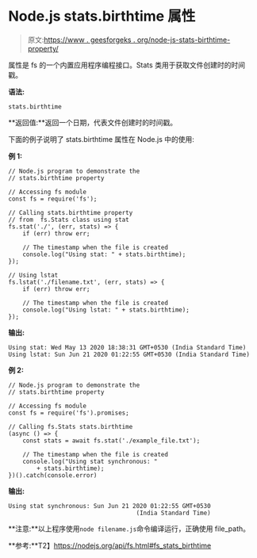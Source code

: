# Node.js stats.birthtime 属性

> 原文:[https://www . geesforgeks . org/node-js-stats-birthtime-property/](https://www.geeksforgeeks.org/node-js-stats-birthtime-property/)

属性是 fs 的一个内置应用程序编程接口。Stats 类用于获取文件创建时的时间戳。

**语法:**

```
stats.birthtime
```

**返回值:**返回一个日期，代表文件创建时的时间戳。

下面的例子说明了 stats.birthtime 属性在 Node.js 中的使用:

**例 1:**

```
// Node.js program to demonstrate the   
// stats.birthtime property

// Accessing fs module
const fs = require('fs');

// Calling stats.birthtime property
// from  fs.Stats class using stat
fs.stat('./', (err, stats) => {
    if (err) throw err;

    // The timestamp when the file is created
    console.log("Using stat: " + stats.birthtime);
});

// Using lstat
fs.lstat('./filename.txt', (err, stats) => {
    if (err) throw err;

    // The timestamp when the file is created
    console.log("Using lstat: " + stats.birthtime);
});
```

**输出:**

```
Using stat: Wed May 13 2020 18:38:31 GMT+0530 (India Standard Time)
Using lstat: Sun Jun 21 2020 01:22:55 GMT+0530 (India Standard Time)

```

**例 2:**

```
// Node.js program to demonstrate the   
// stats.birthtime property

// Accessing fs module
const fs = require('fs').promises;

// Calling fs.Stats stats.birthtime
(async () => {
    const stats = await fs.stat('./example_file.txt');

    // The timestamp when the file is created 
    console.log("Using stat synchronous: "
        + stats.birthtime);
})().catch(console.error)
```

**输出:**

```
Using stat synchronous: Sun Jun 21 2020 01:22:55 GMT+0530 
                                    (India Standard Time)

```

**注意:**以上程序使用`node filename.js`命令编译运行，正确使用 file_path。

**参考:**T2】https://nodejs.org/api/fs.html#fs_stats_birthtime